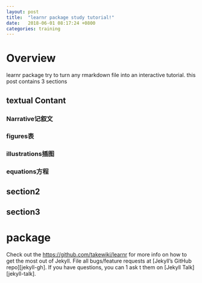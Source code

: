 ```yaml
---
layout: post
title:  "learnr package study tutorial!"
date:   2018-06-01 08:17:24 +0800
categories: training
---
```

# Overview
learnr package try to turn any rmarkdown file into an interactive tutorial.
this post contains 3 sections

## textual Contant

### Narrative记叙文

### figures表

### illustrations插图

### equations方程

## section2

## section3

# package

Check out the https://github.com/takewiki/learnr for more info on how to get the most out of Jekyll. File all bugs/feature requests at [Jekyll’s GitHub repo][jekyll-gh]. If you have questions, you can  1 ask t them on [Jekyll Talk][jekyll-talk].

